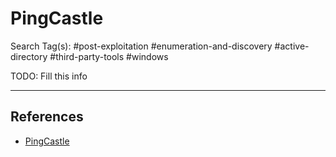 # PingCastle

Search Tag(s): #post-exploitation #enumeration-and-discovery #active-directory #third-party-tools #windows

TODO: Fill this info

---
## References

- [PingCastle](https://www.pingcastle.com)
